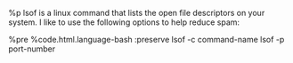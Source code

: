 %p
  lsof is a linux command that lists the open file descriptors on your system. I like to use the following options to help reduce spam:

%pre
  %code.html.language-bash
    :preserve
      lsof -c command-name
      lsof -p port-number
